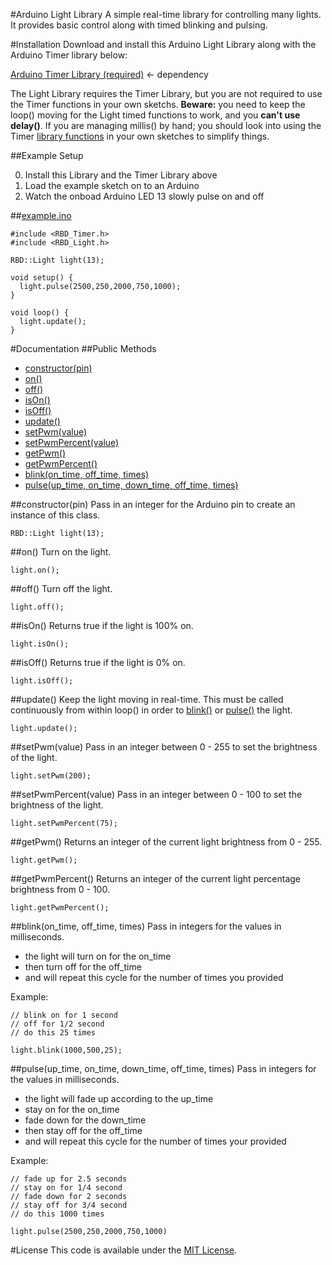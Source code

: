 #Arduino Light Library
A simple real-time library for controlling many lights. It provides basic control along with timed blinking and pulsing.

#Installation
Download and install this Arduino Light Library along with the Arduino Timer library below:

[Arduino Timer Library (required)](https://github.com/alextaujenis/Timer) <- dependency

The Light Library requires the Timer Library, but you are not required to use the Timer functions in your own sketchs. **Beware:** you need to keep the loop() moving for the Light timed functions to work, and you **can't use delay()**. If you are managing millis() by hand; you should look into using the Timer [library functions](https://github.com/alextaujenis/Timer#arduino-timer-library) in your own sketches to simplify things.


##Example Setup

0. Install this Library and the Timer Library above
0. Load the example sketch on to an Arduino
0. Watch the onboad Arduino LED 13 slowly pulse on and off

##[example.ino](https://github.com/alextaujenis/RBD_Light/blob/master/example/example.ino)

    #include <RBD_Timer.h>
    #include <RBD_Light.h>

    RBD::Light light(13);

    void setup() {
      light.pulse(2500,250,2000,750,1000);
    }

    void loop() {
      light.update();
    }

#Documentation
##Public Methods
* [constructor(pin)](#constructorpin)
* [on()](#on)
* [off()](#off)
* [isOn()](#ison)
* [isOff()](#isoff)
* [update()](#update)
* [setPwm(value)](#setpwmvalue)
* [setPwmPercent(value)](#setpwmpercentvalue)
* [getPwm()](#getpwm)
* [getPwmPercent()](#getpwmpercent)
* [blink(on\_time, off\_time, times)](#blinkon_time-off_time-times)
* [pulse(up\_time, on\_time, down\_time, off\_time, times)](#pulseup_time-on_time-down_time-off_time-times)

##constructor(pin)
Pass in an integer for the Arduino pin to create an instance of this class.

    RBD::Light light(13);

##on()
Turn on the light.

    light.on();

##off()
Turn off the light.

    light.off();


##isOn()
Returns true if the light is 100% on.

    light.isOn();

##isOff()
Returns true if the light is 0% on.

    light.isOff();

##update()
Keep the light moving in real-time. This must be called continuously from within loop() in order to [blink()](#blinkon_time-off_time-times) or [pulse()](#pulseup_time-on_time-down_time-off_time-times) the light.

    light.update();

##setPwm(value)
Pass in an integer between 0 - 255 to set the brightness of the light.

    light.setPwm(200);

##setPwmPercent(value)
Pass in an integer between 0 - 100 to set the brightness of the light.

    light.setPwmPercent(75);

##getPwm()
Returns an integer of the current light brightness from 0 - 255.

    light.getPwm();

##getPwmPercent()
Returns an integer of the current light percentage brightness from 0 - 100.

    light.getPwmPercent();

##blink(on\_time, off\_time, times)
Pass in integers for the values in milliseconds.

* the light will turn on for the on\_time
* then turn off for the off\_time
* and will repeat this cycle for the number of times you provided

Example:

    // blink on for 1 second
    // off for 1/2 second
    // do this 25 times

    light.blink(1000,500,25);

##pulse(up\_time, on\_time, down\_time, off\_time, times)
Pass in integers for the values in milliseconds.

* the light will fade up according to the up\_time
* stay on for the on\_time
* fade down for the down\_time
* then stay off for the off\_time
* and will repeat this cycle for the number of times your provided

Example:

    // fade up for 2.5 seconds
    // stay on for 1/4 second
    // fade down for 2 seconds
    // stay off for 3/4 second
    // do this 1000 times

    light.pulse(2500,250,2000,750,1000)

#License
This code is available under the [MIT License](http://opensource.org/licenses/mit-license.php).